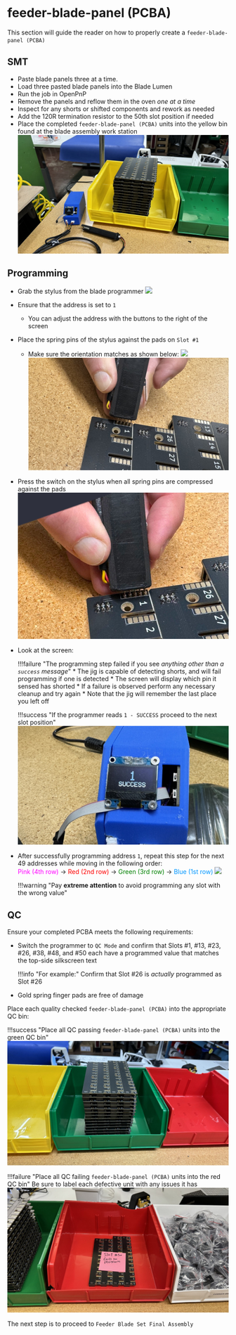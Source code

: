 # feeder-blade-panel (PCBA)
This section will guide the reader on how to properly create a `feeder-blade-panel (PCBA)`

## SMT
* Paste blade panels three at a time.
* Load three pasted blade panels into the Blade Lumen
* Run the job in OpenPnP
* Remove the panels and reflow them in the oven *one at a time*
* Inspect for any shorts or shifted components and rework as needed
* Add the 120R termination resistor to the 50th slot position if needed
* Place the completed `feeder-blade-panel (PCBA)` units into the yellow bin found at the blade assembly work station
	![](img/slots-in-bins3.jpeg)

## Programming
* Grab the stylus from the blade programmer
  ![](img/pgrm-slot-set-pca-14.JPG)
* Ensure that the address is set to `1`
	* You can adjust the address with the buttons to the right of the screen
* Place the spring pins of the stylus against the pads on `Slot #1`
	* Make sure the orientation matches as shown below:
		  ![](img/pgrm-slot-set-pca-15.JPG)
		  ![](img/program-blade-4.jpeg)

* Press the switch on the stylus when all spring pins are compressed against the pads
	![](img/program-blade-5.jpeg)
* Look at the screen:
	
	!!!failure "The programming step failed if you see *anything other than a `success` message*"
		* The jig is capable of detecting shorts, and will fail programming if one is detected
			* The screen will display which pin it sensed has shorted
		* If a failure is observed perform any necessary cleanup and try again
		* Note that the jig will remember the last place you left off

	!!!success "If the programmer reads `1 - SUCCESS` proceed to the next slot position"
		![](img/program-blade-3.jpeg)

* After successfully programming address `1`, repeat this step for the next 49 addresses while moving in the following order:<br> <span style="color:#FF00FF"> Pink (4th row) </span> → <span style="color:Red"> Red (2nd row) </span> → <span style="color:Green"> Green (3rd row) </span> → <span style="color:#0096FF"> Blue (1st row) </span>
	![](img/programming-blade-4.jpg)

	!!!warning "Pay **extreme attention** to avoid programming any slot with the wrong value"

## QC
Ensure your completed PCBA meets the following requirements:

- Switch the programmer to `QC Mode` and confirm that Slots #1, #13, #23, #26, #38, #48, and #50 each have a programmed value that matches the top-side silkscreen text

	!!!info "For example:"
		Confirm that Slot #26 is *actually* programmed as Slot #26

- Gold spring finger pads are free of damage

Place each quality checked `feeder-blade-panel (PCBA)` into the appropriate QC bin:

!!!success "Place all QC passing `feeder-blade-panel (PCBA)` units into the green QC bin"
	![](img/slots-in-bins1.jpeg)
	
!!!failure "Place all QC failing `feeder-blade-panel (PCBA)` units into the red QC bin"
	Be sure to label each defective unit with any issues it has
	![](img/slots-in-bins2.jpeg)

The next step is to proceed to `Feeder Blade Set Final Assembly`
